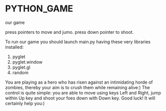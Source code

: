 # PYTHON_GAME
our game

press pointers to move and jumo. press down pointer to shoot.

 To run our game you should launch main.py having these very libraries installed:
1. pyglet
2. pyglet.window
3. pyglet.gl
4. random

 You are playing as a hero who has risen against an intimidating horde of zombies, thereby your aim is to crush them while remaining alive:) The control is quite simple: you are able to move using keys Left and Right, jump within Up key and shoot your foes down with Down key. Good luck! It will certainly help you:)

